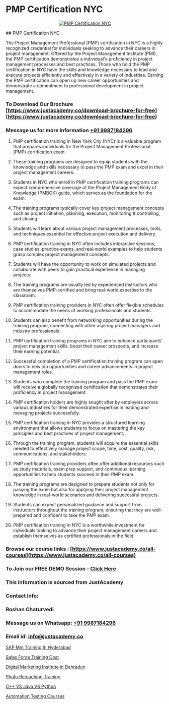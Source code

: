 # PMP Certification NYC

<p align="center">
  <a href="https://justacademy.co/course-detail/pmp-certification-training">
    <img src="https://justacademy.co/storage2/course_image/1709713463_course_image.webp" alt="PMP Certification NYC">
  </a>
</p>
## PMP Certification NYC

The Project Management Professional (PMP) certification in NYC is a highly recognized credential for individuals seeking to advance their careers in project management. Offered by the Project Management Institute (PMI), the PMP certification demonstrates a individual's proficiency in project management processes and best practices. Those who hold the PMP certification in NYC have the skills and knowledge necessary to lead and execute projects efficiently and effectively in a variety of industries. Earning the PMP certification can open up new career opportunities and demonstrate a commitment to professional development in project management.
### To Download Our Brochure [https://www.justacademy.co/download-brochure-for-free](https://www.justacademy.co/download-brochure-for-free)
### Message us for more information [+91 9987184296](https://api.whatsapp.com/send?phone=919987184296)
1) PMP certification training in New York City (NYC) is a valuable program that prepares individuals for the Project Management Professional (PMP) certification exam.

2) These training programs are designed to equip students with the knowledge and skills necessary to pass the PMP exam and excel in their project management careers.

3) Students in NYC who enroll in PMP certification training programs can expect comprehensive coverage of the Project Management Body of Knowledge (PMBOK) guide, which serves as the foundation for the exam.

4) The training programs typically cover key project management concepts such as project initiation, planning, execution, monitoring & controlling, and closing.

5) Students will learn about various project management processes, tools, and techniques essential for effective project execution and delivery.

6) PMP certification training in NYC often includes interactive sessions, case studies, practice exams, and real-world examples to help students grasp complex project management concepts.

7) Students will have the opportunity to work on simulated projects and collaborate with peers to gain practical experience in managing projects.

8) The training programs are usually led by experienced instructors who are themselves PMP-certified and bring real-world expertise to the classroom.

9) PMP certification training providers in NYC often offer flexible schedules to accommodate the needs of working professionals and students.

10) Students can also benefit from networking opportunities during the training program, connecting with other aspiring project managers and industry professionals.

11) PMP certification training programs in NYC aim to enhance participants' project management skills, boost their career prospects, and increase their earning potential.

12) Successful completion of a PMP certification training program can open doors to new job opportunities and career advancements in project management roles.

13) Students who complete the training program and pass the PMP exam will receive a globally recognized certification that demonstrates their proficiency in project management.

14) PMP certification holders are highly sought after by employers across various industries for their demonstrated expertise in leading and managing projects successfully.

15) PMP certification training in NYC provides a structured learning environment that allows students to focus on mastering the key principles and best practices of project management.

16) Through the training program, students will acquire the essential skills needed to effectively manage project scope, time, cost, quality, risk, communications, and stakeholders.

17) PMP certification training providers often offer additional resources such as study materials, exam prep support, and continuous learning opportunities to help students succeed in their PMP exam.

18) The training programs are designed to prepare students not only for passing the exam but also for applying their project management knowledge in real-world scenarios and delivering successful projects.

19) Students can expect personalized guidance and support from instructors throughout the training program, ensuring that they are well-prepared and confident to take the PMP exam.

20) PMP certification training in NYC is a worthwhile investment for individuals looking to advance their project management careers and establish themselves as certified professionals in the field.

### Browse our course links : [https://www.justacademy.co/all-courses](https://www.justacademy.co/all-courses) 
### To Join our FREE DEMO Session - [Click Here](https://www.justacademy.co/register-for-course-demo)


### This information is sourced from JustAcademy
### Contact Info:
### Roshan Chaturvedi
### Message us on Whatsapp: [+91 9987184296](https://api.whatsapp.com/send?phone=919987184296)
### Email id: [info@justacademy.co](mailto:info@justacademy.co)
                
[SAP Mm Training In Hyderabad](https://www.linkedin.com/pulse/sap-mm-training-hyderabad-software-training-mountain-view-w1huf/)

[Sales Force Training Cost](https://www.linkedin.com/pulse/sales-force-training-cost-justacademy-thane-pntoc?trackingId=oDaWc9E7%2F6vDLOH6XPGKqw%3D%3D&lipi=urn%3Ali%3Apage%3Ad_flagship3_company_admin%3B5LFFxHfxSIO4W925HATEJA%3D%3D)

[Digital Marketing Institute in Dehradun](https://medium.com/@kamblerajas684/digital-marketing-institute-in-dehradun-a0156ec22797)

[Photo Retouching Training](https://medium.com/@kumarishimmi99/photo-retouching-training-f6dffdd1f5fe)

[C++ VS Java VS Python](https://justacademyin.github.io/justacademy/c++-vs-java-vs-python)

[Automation Testing Courses](https://justacademyin.github.io/justacademy/automation-testing-courses)


